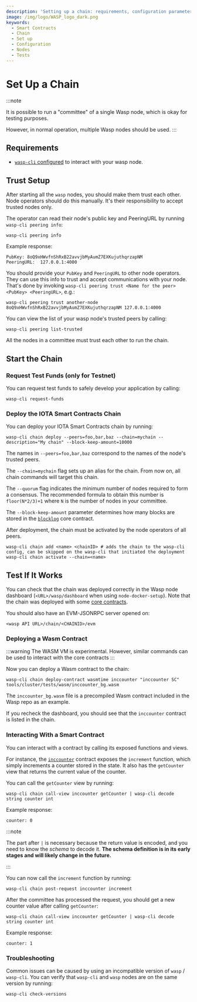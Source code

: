 ```yaml
---
description: 'Setting up a chain: requirements, configuration parameters, validators, and tests.'
image: /img/logo/WASP_logo_dark.png
keywords:
  - Smart Contracts
  - Chain
  - Set up
  - Configuration
  - Nodes
  - Tests
---
```


# Set Up a Chain

:::note

It is possible to run a "committee" of a single Wasp node, which is okay for testing purposes.

However, in normal operation, multiple Wasp nodes should be used.
:::

## Requirements

- [`wasp-cli` configured](wasp-cli.md) to interact with your wasp node.

## Trust Setup

After starting all the `wasp` nodes, you should make them trust each other. Node operators should do this manually. It's
their responsibility to accept trusted nodes only.

The operator can read their node's public key and PeeringURL by running `wasp-cli peering info`:

```shell
wasp-cli peering info
```

Example response:

```log
PubKey: 8oQ9xHWvfnShRxB22avvjbMyAumZ7EXKujuthqrzapNM
PeeringURL:  127.0.0.1:4000
```

You should provide your `PubKey` and `PeeringURL` to other node operators.
They can use this info to trust and accept communications with your node.
That's done by invoking `wasp-cli peering trust <Name for the peer> <PubKey> <PeeringURL>`, e.g.:

```shell
wasp-cli peering trust another-node 8oQ9xHWvfnShRxB22avvjbMyAumZ7EXKujuthqrzapNM 127.0.0.1:4000
```

You can view the list of your wasp node's trusted peers by calling:

```shell
wasp-cli peering list-trusted
```

All the nodes in a committee must trust each other to run the chain.

## Start the Chain

### Request Test Funds (only for Testnet)

You can request test funds to safely develop your application by calling:

```shell
wasp-cli request-funds
```

### Deploy the IOTA Smart Contracts Chain

You can deploy your IOTA Smart Contracts chain by running:

```shell
wasp-cli chain deploy --peers=foo,bar,baz --chain=mychain --description="My chain" --block-keep-amount=10000
```

The names in `--peers=foo,bar,baz` correspond to the names of the node's trusted peers.

The `--chain=mychain` flag sets up an alias for the chain.
From now on, all chain commands will target this chain.

The `--quorum` flag indicates the minimum number of nodes required to form a consensus.
The recommended formula to obtain this number is `floor(N*2/3)+1` where `N` is the number of nodes in your committee.

The `--block-keep-amount` parameter determines how many blocks are stored in the [`blocklog`](/wasp-wasm/reference/core-contracts/blocklog) core contract.

After deployment, the chain must be activated by the node operators of all peers.

```shell
wasp-cli chain add <name> <chainID> # adds the chain to the wasp-cli config, can be skipped on the wasp-cli that initiated the deployment
wasp-cli chain activate --chain=<name>
```

## Test If It Works

You can check that the chain was deployed correctly in the Wasp node dashboard (`<URL>/wasp/dashboard` when using `node-docker-setup`).
Note that the chain was deployed with some [core contracts](/wasp-wasm/reference/core-contracts/overview).

You should also have an EVM-JSONRPC server opened on:

```info
<wasp API URL>/chain/<CHAINID>/evm
```

### Deploying a Wasm Contract

:::warning
The WASM VM is experimental. However, similar commands can be used to interact with the core contracts
:::

Now you can deploy a Wasm contract to the chain:

```shell
wasp-cli chain deploy-contract wasmtime inccounter "inccounter SC" tools/cluster/tests/wasm/inccounter_bg.wasm
```

The `inccounter_bg.wasm` file is a precompiled Wasm contract included in the Wasp repo as an example.

If you recheck the dashboard, you should see that the `inccounter` contract is listed in the chain.

### Interacting With a Smart Contract

You can interact with a contract by calling its exposed functions and views.

For instance, the [`inccounter`](https://github.com/iotaledger/wasp/tree/master/contracts/wasm/inccounter/src) contract
exposes the `increment` function, which simply increments a counter stored in the state. It also has the `getCounter`
view that returns the current value of the counter.

You can call the `getCounter` view by running:

```shell
wasp-cli chain call-view inccounter getCounter | wasp-cli decode string counter int
```

Example response:

```log
counter: 0
```

:::note

The part after `|` is necessary because the return value is encoded, and you need to know the _schema_ to
decode it. **The schema definition is in its early stages and will likely change in the future.**

:::

You can now call the `increment` function by running:

```shell
wasp-cli chain post-request inccounter increment
```

After the committee has processed the request, you should get a new
counter value after calling `getCounter`:

```shell
wasp-cli chain call-view inccounter getCounter | wasp-cli decode string counter int
```

Example response:

```log
counter: 1
```

### Troubleshooting

Common issues can be caused by using an incompatible version of `wasp` / `wasp-cli`.
You can verify that `wasp-cli` and `wasp` nodes are on the same version by running:

```shell
wasp-cli check-versions
```
